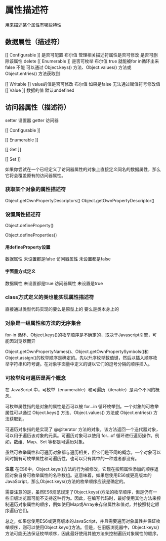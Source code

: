 # 属性描述符
用来描述某个属性有哪些特性

## 数据属性（描述符）
[[ Configurable ]] 是否可配置 布尔值  管理相关描述符属性是否可修改  是否可删除该属性 delete
[[ Enumerable ]] 是否可枚举 布尔值 true 就能被for in循环出来   false 不能
可以通过 Object.keys() 方法、Object.values() 方法或 Object.entries() 方法获取到

[[ Writable ]] value的值是否可修改 布尔值  如果是false 无法通过赋值符号修改值
[[ Value ]] 数据的值 默认undefined

## 访问器属性（描述符）
setter 设置器 getter 访问器

[[ Configurable ]]

[[ Enumerable ]]

[[ Get ]]

[[ Set ]]

如果你尝试在一个已经定义了访问器属性的对象上直接定义同名的数据属性，那么它将会覆盖原有的访问器属性。
### 获取某个对象的属性描述符
Object.getOwnPropertyDescriptors()
Object.getOwnPropertyDescriptor()


### 设置属性描述符

Object.defineProperty()

Object.defineProperties() 

#### 用defineProperty设置
数据属性 未设置都是false
访问器属性  未设置都是false


#### 字面量方式定义

数据属性 未设置都是true
访问器属性 未设置是true

### class方式定义的类也能实现属性描述符
直接通过类型代码实现的要么是原型上的 要么是类本身上的

### 对象是一组属性和方法的无序集合
for-in 循环、Object.keys()的枚举顺序是不确定的，取决于Javascript引擎，可能因浏览器而异

Object.getOwnPropertyNames()、Object.getOwnPropertySymbols()和Object.assign()的枚举顺序是确定的。先以升序枚举数值键，然后以插入顺序枚举字符串和符号键。在对象字面量中定义的键以它们的逗号分隔的顺序插入。

### 可枚举和可遍历是两个概念
在 JavaScript 中，可枚举（enumerable）和可遍历（iterable）是两个不同的概念。

可枚举属性指的是对象的属性是否可以被 for...in 循环枚举到。一个对象的可枚举属性可以通过 Object.keys() 方法、Object.values() 方法或 Object.entries() 方法获取到。

可遍历对象指的是实现了 @@iterator 方法的对象，该方法返回一个迭代器对象，可以用于遍历该对象的元素。可遍历对象可以使用 for...of 循环进行遍历操作。例如，数组、Map、Set 等都是可遍历对象。

虽然可枚举属性和可遍历对象都与遍历相关，但它们是不同的概念。一个对象可以同时拥有可枚举属性和可遍历性，也可以只有其中的一种或者都没有。

**注意**
在ES6中，Object.keys()方法的行为被修改，它现在按照属性添加的顺序返回对象自身可枚举属性的名称数组。这意味着，如果您使用ES6或更高版本的JavaScript，那么Object.keys()方法的枚举顺序应该是确定的。

需要注意的是，虽然ES6规范规定了Object.keys()方法的枚举顺序，但是仍有一些旧版浏览器可能不支持这种行为。因此，在编写代码时，最好使用其他方法来控制遍历对象属性的顺序，例如使用Map或Array来存储属性和值对，并按照特定顺序遍历它们。

总之，如果您使用ES6或更高版本的JavaScript，并且需要遍历对象属性并保证枚举顺序，则可以使用Object.keys()方法。但是，在旧版浏览器中，Object.keys()方法可能无法保证枚举顺序，因此最好使用其他方法来控制遍历对象属性的顺序。